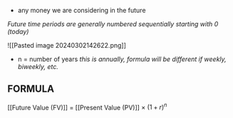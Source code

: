 - any money we are considering in the future

*Future time periods are generally numbered sequentially starting with 0 (today)*

![[Pasted image 20240302142622.png]]
- n = number of years
*this is annually, formula will be different if weekly, biweekly, etc.*

## FORMULA
[[Future Value (FV)]] = [[Present Value (PV)]] $\times\ (1+r)^n$
